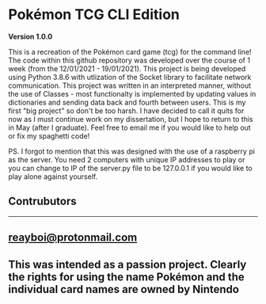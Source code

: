 # Pokémon TCG CLI Edition
**Version 1.0.0** 

This is a recreation of the Pokémon card game (tcg) for the command line! The code within this github repository was developed over the course of 1 week (from the 12/01/2021 - 19/01/2021). This project is being developed using Python 3.8.6 with utlization of the Socket library to facilitate network communication. This project was written in an interpreted manner, without the use of Classes - most functionalty is implemented by updating values in dictionaries and sending data back and fourth between users. This is my first "big project" so don't be too harsh. I have decided to call it quits for now as I must continue work on my dissertation, but I hope to return to this in May (after I graduate). Feel free to email me if you would like to help out or fix my spaghetti code! 

PS. I forgot to mention that this was designed with the use of a raspberry pi as the server. You need 2 computers with unique IP addresses to play or you can change to IP of the server.py file to be 127.0.0.1 if you would like to play alone against yourself.

## Contrubutors
---
<reayboi@protonmail.com>
---

## This was intended as a passion project. Clearly the rights for using the name Pokémon and the individual card names are owned by Nintendo ##
